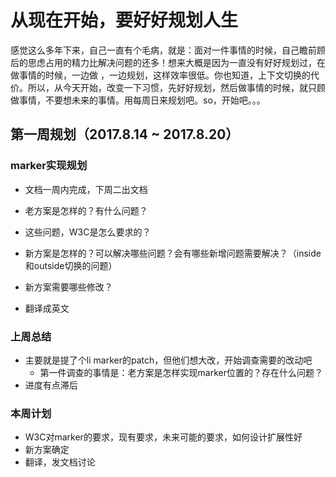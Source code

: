 # 从现在开始，要好好规划人生

感觉这么多年下来，自己一直有个毛病，就是：面对一件事情的时候，自己瞻前顾后的思虑占用的精力比解决问题的还多！想来大概是因为一直没有好好规划过，在做事情的时候，一边做 ，一边规划，这样效率很低。你也知道，上下文切换的代价。所以，从今天开始，改变一下习惯，先好好规划，然后做事情的时候，就只顾做事情，不要想未来的事情。用每周日来规划吧。so，开始吧。。。

## 第一周规划（2017.8.14 ~ 2017.8.20）

### marker实现规划

- 文档一周内完成，下周二出文档


- 老方案是怎样的？有什么问题？
- 这些问题，W3C是怎么要求的？
- 新方案是怎样的？可以解决哪些问题？会有哪些新增问题需要解决？（inside和outside切换的问题）
- 新方案需要哪些修改？
- 翻译成英文

### 上周总结

- 主要就是提了个li marker的patch，但他们想大改，开始调查需要的改动吧
  - 第一件调查的事情是：老方案是怎样实现marker位置的？存在什么问题？
- 进度有点滞后
### 本周计划

- W3C对marker的要求，现有要求，未来可能的要求，如何设计扩展性好
- 新方案确定
- 翻译，发文档讨论